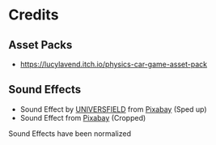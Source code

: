 # Credits

## Asset Packs
- https://lucylavend.itch.io/physics-car-game-asset-pack

## Sound Effects
- Sound Effect by <a href="https://pixabay.com/de/users/universfield-28281460/?utm_source=link-attribution&utm_medium=referral&utm_campaign=music&utm_content=121580">UNIVERSFIELD</a> from <a href="https://pixabay.com//?utm_source=link-attribution&utm_medium=referral&utm_campaign=music&utm_content=121580">Pixabay</a> (Sped up)
- Sound Effect from <a href="https://pixabay.com/sound-effects/?utm_source=link-attribution&utm_medium=referral&utm_campaign=music&utm_content=87313">Pixabay</a> (Cropped)

Sound Effects have been normalized
